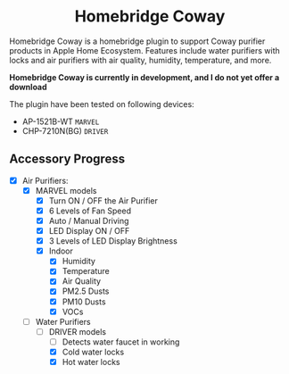<p align="center">
    <h1 align="center">Homebridge Coway</h1>
</p>

Homebridge Coway is a homebridge plugin to support Coway purifier products in Apple Home Ecosystem.
Features include water purifiers with locks and air purifiers with air quality, humidity, temperature, and more.

**Homebridge Coway is currently in development, and I do not yet offer a download**

The plugin have been tested on following devices:
- AP-1521B-WT `MARVEL`
- CHP-7210N(BG) `DRIVER`


## Accessory Progress

- [x] Air Purifiers:
  - [x] MARVEL models
    - [x] Turn ON / OFF the Air Purifier
    - [x] 6 Levels of Fan Speed
    - [x] Auto / Manual Driving
    - [x] LED Display ON / OFF
    - [x] 3 Levels of LED Display Brightness
    - [x] Indoor
      - [x] Humidity
      - [x] Temperature
      - [x] Air Quality
      - [x] PM2.5 Dusts
      - [x] PM10 Dusts
      - [x] VOCs
  - [ ] Water Purifiers
    - [ ] DRIVER models
      - [ ] Detects water faucet in working
      - [x] Cold water locks
      - [x] Hot water locks